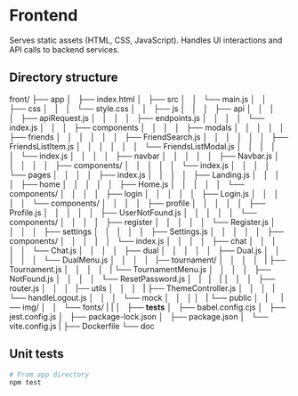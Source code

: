 # Frontend

Serves static assets (HTML, CSS, JavaScript).
Handles UI interactions and API calls to backend services.

## Directory structure

front/
├── app
│   ├── index.html
│   ├── src
│   │   └── main.js
│   │   ├── css
│   │   │   └── style.css
│   │   ├── js
│   │   │   ├── api
│   │   │   │   ├── apiRequest.js
│   │   │   │   ├── endpoints.js
│   │   │   │   └── index.js
│   │   │   ├── components
│   │   │   │   ├── modals
│   │   │   │   │   ├── friends
│   │   │   │   │   │   ├── FriendSearch.js
│   │   │   │   │   │   ├── FriendsListItem.js
│   │   │   │   │   │   └── FriendsListModal.js
│   │   │   │   │   └── index.js
│   │   │   │   ├── navbar
│   │   │   │   │   ├── Navbar.js
│   │   │   │   │   ├── components/
│   │   │   │   │   └── index.js
│   │   │   │   └── pages
│   │   │   │       ├── index.js
│   │   │   │       ├── Landing.js
│   │   │   │       ├── home
│   │   │   │       │   ├── Home.js
│   │   │   │       │   └── components/
│   │   │   │       ├── login
│   │   │   │       │   ├── Login.js
│   │   │   │       │   └── components/
│   │   │   │       ├── profile
│   │   │   │       │   ├── Profile.js
│   │   │   │       │   ├── UserNotFound.js
│   │   │   │       │   └── components/
│   │   │   │       ├── register
│   │   │   │       │   └── Register.js
│   │   │   │       ├── settings
│   │   │   │       │   ├── Settings.js
│   │   │   │       │   ├── components/
│   │   │   │       │   └── index.js
│   │   │   │       ├── chat
│   │   │   │       │   └── Chat.js
│   │   │   │       ├── dual
│   │   │   │       │   ├── Dual.js
│   │   │   │       │   └── DualMenu.js
│   │   │   │       |── tournament/
│   │   │   │       |   ├── Tournament.js
│   │   │   │       |   └── TournamentMenu.js
│   │   │   │       ├── NotFound.js
│   │   │   │       └── ResetPassword.js
│   |   │   |
│   │   │   ├── router.js
│   │   │   |── utils
│   │   │   |   ├── ThemeController.js
│   │   │   |   └── handleLogout.js
│   │   │   └── mock
│   │   │
│   |   └── public
│   |       |── img/
│   │       └── fonts/
|   |
│   ├── __tests__
│   ├── babel.config.cjs
│   ├── jest.config.js
│   ├── package-lock.json
│   ├── package.json
│   └── vite.config.js
|
├── Dockerfile
└── doc

## Unit tests

```bash
# From app directory
npm test
```
